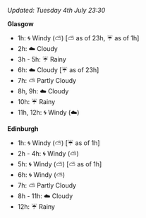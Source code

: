 *Updated: Tuesday 4th July 23:30*

**Glasgow**

* 1h: :cyclone: Windy (:partly_sunny:) [:partly_sunny: as of 23h, :umbrella: as of 1h]
* 2h: :cloud: Cloudy
* 3h - 5h: :umbrella: Rainy
* 6h: :cloud: Cloudy [:umbrella: as of 23h]
* 7h: :partly_sunny: Partly Cloudy
* 8h, 9h: :cloud: Cloudy
* 10h: :umbrella: Rainy
* 11h, 12h: :cyclone: Windy (:cloud:)

**Edinburgh**

* 1h: :cyclone: Windy (:partly_sunny:) [:umbrella: as of 1h]
* 2h - 4h: :cyclone: Windy (:partly_sunny:)
* 5h: :cyclone: Windy (:partly_sunny:) [:partly_sunny: as of 1h]
* 6h: :cyclone: Windy (:partly_sunny:)
* 7h: :partly_sunny: Partly Cloudy
* 8h - 11h: :cloud: Cloudy
* 12h: :umbrella: Rainy
